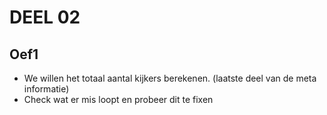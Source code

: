 # DEEL 02
## Oef1
* We willen het totaal aantal kijkers berekenen. (laatste deel van de meta informatie)
* Check wat er mis loopt en probeer dit te fixen
